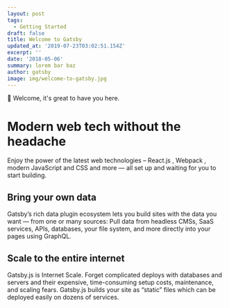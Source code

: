 ```yaml
---
layout: post
tags:
  - Getting Started
draft: false
title: Welcome to Gatsby
updated_at: '2019-07-23T03:02:51.154Z'
excerpt: ''
date: '2018-05-06'
summary: lorem bar baz
author: gatsby
image: img/welcome-to-gatsby.jpg
---
```

👋 Welcome, it's great to have you here.

# Modern web tech without the headache

Enjoy the power of the latest web technologies – React.js , Webpack , modern JavaScript and CSS and more — all set up and waiting for you to start building.

## Bring your own data

Gatsby’s rich data plugin ecosystem lets you build sites with the data you want — from one or many sources: Pull data from headless CMSs, SaaS services, APIs, databases, your file system, and more directly into your pages using GraphQL.

## Scale to the entire internet

Gatsby.js is Internet Scale. Forget complicated deploys with databases and servers and their expensive, time-consuming setup costs, maintenance, and scaling fears. Gatsby.js builds your site as “static” files which can be deployed easily on dozens of services.
